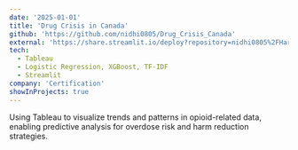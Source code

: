 ```yaml
---
date: '2025-01-01'
title: 'Drug Crisis in Canada'
github: 'https://github.com/nidhi0805/Drug_Crisis_Canada'
external: 'https://share.streamlit.io/deploy?repository=nidhi0805%2FHarmReduction-Project&branch=new-branch-n&mainModule=app.py'
tech:
  - Tableau
  - Logistic Regression, XGBoost, TF-IDF
  - Streamlit
company: 'Certification'
showInProjects: true
---
```


Using Tableau to visualize trends and patterns in opioid-related data, enabling predictive analysis for overdose risk and harm reduction strategies.